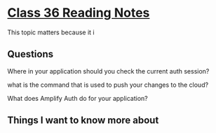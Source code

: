 # [Class 36 Reading Notes](https://github.com/snur206/reading-notes/blob/main/401/class36notes.md)

This topic matters because it i

## Questions

Where in your application should you check the current auth session?



what is the command that is used to push your changes to the cloud?



What does Amplify Auth do for your application?




## Things I want to know more about



